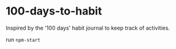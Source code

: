 # 100-days-to-habit
Inspired by the '100 days' habit journal to keep track of activities.

run `npm-start`

